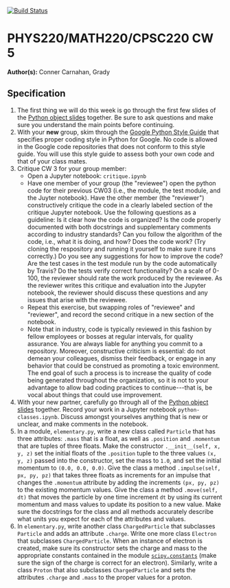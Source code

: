 [![Build Status](https://travis-ci.com/chapman-phys220-2018f/cw05-conner-and-grady.svg?branch=master)](https://travis-ci.com/chapman-phys220-2018f/cw05-conner-and-grady)

# PHYS220/MATH220/CPSC220 CW 5

**Author(s):** Conner Carnahan, Grady

## Specification

1. The first thing we will do this week is go through the first few slides of the [Python object slides](http://slides.com/profdressel/python-objects-overview) together. Be sure to ask questions and make sure you understand the main points before continuing.
1. With your **new** group, skim through the [Google Python Style Guide](https://google.github.io/styleguide/pyguide.html) that specifies proper coding style in Python for Google. No code is allowed in the Google code repositories that does not conform to this style guide. You will use this style guide to assess both your own code and that of your class mates.
1. Critique CW 3 for your group member:
    * Open a Jupyter notebook: ```critique.ipynb```
    * Have one member of your group (the "reviewee") open the python code for their previous CW03 (i.e., the module, the test module, and the Juyter notebook). Have the other member (the "reviewer") constructively critique the code in a clearly labeled section of the critique Jupyter notebook. Use the following questions as a guideline: Is it clear how the code is organized? Is the code properly documented with both docstrings and supplementary comments according to industry standards? Can you follow the algorithm of the code, i.e., what it is doing, and how? Does the code work? (Try cloning the respository and running it yourself to make sure it runs correctly.) Do you see any suggestions for how to improve the code? Are the test cases in the test module run by the code automatically by Travis? Do the tests verify correct functionality? On a scale of 0-100, the reviewer should rate the work produced by the reviewee. As the reviewer writes this critique and evaluation into the Jupyter notebook, the reviewer should discuss these questions and any issues that arise with the reviewee.
    * Repeat this exercise, but swapping roles of "reviewee" and "reviewer", and record the second critique in a new section of the notebook.
    * Note that in industry, code is typically reviewed in this fashion by fellow employees or bosses at regular intervals, for quality assurance. You are always liable for anything you commit to a repository. Moreover, constructive criticism is essential: do not demean your colleagues, dismiss their feedback, or engage in any behavior that could be construed as promoting a toxic environment. The end goal of such a process is to increase the quality of code being generated throughout the organization, so it is not to your advantage to allow bad coding practices to continue---that is, be vocal about things that could use improvement.
1. With your new partner, carefully go through all of the [Python object slides](http://slides.com/profdressel/python-objects-overview) together. Record your work in a Jupyter notebook ```python-classes.ipynb```. Discuss amongst yourselves anything that is new or unclear, and make comments in the notebook.
1. In a module, ```elementary.py```, write a new class called ```Particle``` that has three attributes: ```.mass``` that is a float, as well as ```.position``` and ```.momentum``` that are tuples of three floats. Make the constructor ```.__init__(self, x, y, z)``` set the initial floats of the ```.position``` tuple to the three values ```(x, y, z)``` passed into the constructor, set the mass to ```1.0```, and set the initial momentum to ```(0.0, 0.0, 0.0)```. Give the class a method ```.impulse(self, px, py, pz)``` that takes three floats as increments for an impulse that changes the ```.momentum``` attribute by adding the increments ```(px, py, pz)``` to the existing momentum values. Give the class a method ```.move(self, dt)``` that moves the particle by one time increment ```dt``` by using its current momentum and mass values to update its position to a new value. Make sure the docstrings for the class and all methods accurately describe what units you expect for each of the attributes and values.
1. In ```elementary.py```, write another class ```ChargedParticle``` that subclasses ```Particle``` and adds an attribute ```.charge```. Write one more class ```Electron``` that subclasses ```ChargedParticle```. When an instance of electron is created, make sure its constructor sets the charge and mass to the appropriate constants contained in the module [```scipy.constants```](https://docs.scipy.org/doc/scipy/reference/constants.html) (make sure the sign of the charge is correct for an electron).  Similarly, write a class ```Proton``` that also subclasses ```ChargedParticle``` and sets the attributes ```.charge``` and ```.mass``` to the proper values for a proton.
